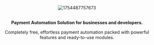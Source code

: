<div align="center">
  <img src="https://i.ibb.co.com/KcSx7N2s/1754487757673.png" alt="1754487757673" border="0">
</div>
<br>

<p align="center">
  <strong>Payment Automation Solution for businesses and developers.</strong>
</p>

<p align="center">
  Completely free, effortless payment automation packed with powerful features and ready-to-use modules.
</p>
